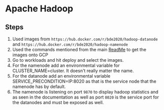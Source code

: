 # Apache Hadoop
## Steps
1. Used images from `https://hub.docker.com/r/bde2020/hadoop-datanode` and `https://hub.docker.com/r/bde2020/hadoop-namenode`
2. Used the commands mentioned from the main [ReadMe](https://github.com/florescss14/BigDataProcessingApp/blob/main/README.md) to get the images onto GCP
3. Go to workloads and hit deploy and select the images.
4. For the namenode add an environmental variable for CLUSTER_NAME=cluster. It doesn't really matter the name.
5. For the datanode add an environmental variable SERVICE_PRECONDITION=IP:8020 as that is the service node that the namenode has by default.
6. The namenode is listening on port `9870` to display hadoop statistics and as seen in the documentation as well as port `8020` is the service port for the datanodes and must be exposed as well.

